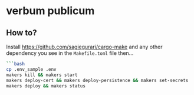 # verbum publicum

## How to?

Install https://github.com/sagiegurari/cargo-make  and any other dependency you see in the `Makefile.toml` file then...

```bash
```bash
cp .env_sample .env
makers kill && makers start 
makers deploy-cert && makers deploy-persistence && makers set-secrets
makers deploy && makers status
```
